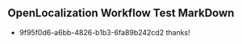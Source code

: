 ## OpenLocalization Workflow Test MarkDown
* 9f95f0d6-a6bb-4826-b1b3-6fa89b242cd2 thanks!

<!--HONumber=Sep16_HO2-->


